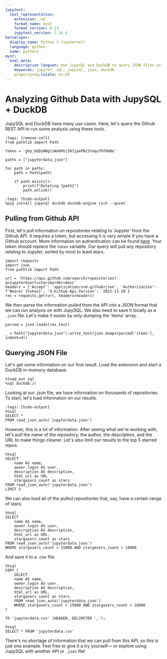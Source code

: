 ```yaml
---
jupytext:
  text_representation:
    extension: .md
    format_name: myst
    format_version: 0.13
    jupytext_version: 1.14.4
kernelspec:
  display_name: Python 3 (ipykernel)
  language: python
  name: python3
myst:
  html_meta:
    description lang=en: Use JupySQL and DuckDB to query JSON files with SQL
    keywords: jupyter, sql, jupysql, json, duckdb
    property=og:locale: en_US
---
```


# Analyzing Github Data with JupySQL + DuckDB

JupySQL and DuckDB have many use cases. Here, let's query the Github REST API to run some analysis using these tools. 

```{code-cell} ipython3
:tags: [remove-cell]
from pathlib import Path

token = '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'

paths = ["jupyterdata.json"]

for path in paths:
    path = Path(path)

    if path.exists():
        print(f"Deleting {path}")
        path.unlink()
```

```{code-cell} ipython3
:tags: [hide-output]
%pip install jupysql duckdb duckdb-engine rich --quiet
```

## Pulling from Github API

First, let's pull information on repositories relating to 'Jupyter' from the Github API. It requires a token, but accessing it is very simple if you have a Github account. More information on authentication can be found [here](https://docs.github.com/en/rest/guides/getting-started-with-the-rest-api?apiVersion=2022-11-28#authenticating). Your token should replace the `token` variable. Our query will pull any repository relating to Jupyter, sorted by most to least stars.

```{code-cell} ipython3
import requests
import json
from pathlib import Path

url = 'https://api.github.com/search/repositories?q=jupyter&sort=stars&order=desc'
headers = {'Accept': 'application/vnd.github+json', 'Authorization': f'Bearer {token}', 'X-Github-Api-Version': '2022-11-28'}
res = requests.get(url, headers=headers)
```

We then parse the information pulled from the API into a JSON format that we can run analysis on with JupySQL. We also need to save it locally as a `.json` file. Let's make it easier by only dumping the 'items' array.

```{code-cell} ipython3
parsed = json.loads(res.text)

_ = Path("jupyterdata.json").write_text(json.dumps(parsed['items'], indent=4))
```

## Querying JSON File

Let's get some information on our first result. Load the extension and start a DuckDB in-memory database:

```{code-cell} ipython3
%load_ext sql
%sql duckdb://
```
Looking at our .json file, we have information on thousands of repositories. To start, let's load information on our results.

```{code-cell} ipython3
:tags: [hide-output]
%%sql
SELECT *
FROM read_json_auto('jupyterdata.json')
```

However, this is a lot of information. After seeing what we're working with, let's pull the name of the repository, the author, the description, and the URL to make things cleaner. Let's also limit our results to the top 5 starred repos. 

```{code-cell} ipython3
%%sql
SELECT 
    name AS name,
    owner.login AS user,
    description AS description,
    html_url as URL
    stargazers_count as stars
FROM read_json_auto('jupyterdata.json')
LIMIT 5
```

We can also load all of the pulled repositories that, say, have a certain range of stars:

```{code-cell} ipython3
%%sql
SELECT 
    name AS name,
    owner.login AS user,
    description AS description,
    html_url as URL,
    stargazers_count as stars
FROM read_json_auto('jupyterdata.json')
WHERE stargazers_count < 15000 AND stargazers_count > 10000 
```

And save it to a .csv file:

```{code-cell} ipython3
%%sql
COPY (
    SELECT
    name AS name,
    owner.login AS user,
    description AS description,
    html_url as URL,
    stargazers_count as stars
    FROM read_json_auto('jupyterdata.json')
    WHERE stargazers_count < 15000 AND stargazers_count > 10000 
)

TO 'jupyterdata.csv' (HEADER, DELIMITER ',');
```

```{code-cell} ipython3
%%sql
SELECT * FROM 'jupyterdata.csv'
```

There's no shortage of information that we can pull from this API, so this is just one example. Feel free to give it a try yourself— or explore using JupySQL with another API or `.json` file!

